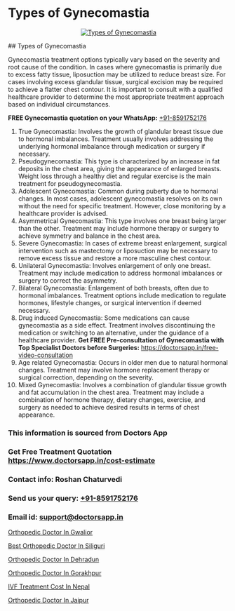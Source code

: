# Types of Gynecomastia

<p align="center">
  <a href="null">
    <img src="null" alt="Types of Gynecomastia">
  </a>
</p>
## Types of Gynecomastia

Gynecomastia treatment options typically vary based on the severity and root cause of the condition. In cases where gynecomastia is primarily due to excess fatty tissue, liposuction may be utilized to reduce breast size. For cases involving excess glandular tissue, surgical excision may be required to achieve a flatter chest contour. It is important to consult with a qualified healthcare provider to determine the most appropriate treatment approach based on individual circumstances.

**FREE Gynecomastia quotation on your WhatsApp:**  [+91-8591752176](https://api.whatsapp.com/send?phone=8591752176)

1) True Gynecomastia: Involves the growth of glandular breast tissue due to hormonal imbalances. Treatment usually involves addressing the underlying hormonal imbalance through medication or surgery if necessary.
2) Pseudogynecomastia: This type is characterized by an increase in fat deposits in the chest area, giving the appearance of enlarged breasts. Weight loss through a healthy diet and regular exercise is the main treatment for pseudogynecomastia.
3) Adolescent Gynecomastia: Common during puberty due to hormonal changes. In most cases, adolescent gynecomastia resolves on its own without the need for specific treatment. However, close monitoring by a healthcare provider is advised.
4) Asymmetrical Gynecomastia: This type involves one breast being larger than the other. Treatment may include hormone therapy or surgery to achieve symmetry and balance in the chest area.
5) Severe Gynecomastia: In cases of extreme breast enlargement, surgical intervention such as mastectomy or liposuction may be necessary to remove excess tissue and restore a more masculine chest contour.
6) Unilateral Gynecomastia: Involves enlargement of only one breast. Treatment may include medication to address hormonal imbalances or surgery to correct the asymmetry.
7) Bilateral Gynecomastia: Enlargement of both breasts, often due to hormonal imbalances. Treatment options include medication to regulate hormones, lifestyle changes, or surgical intervention if deemed necessary.
8) Drug induced Gynecomastia: Some medications can cause gynecomastia as a side effect. Treatment involves discontinuing the medication or switching to an alternative, under the guidance of a healthcare provider.
**Get FREE Pre-consultation of Gynecomastia with Top Specialist Doctors before Surgeries:** https://doctorsapp.in/free-video-consultation
9) Age related Gynecomastia: Occurs in older men due to natural hormonal changes. Treatment may involve hormone replacement therapy or surgical correction, depending on the severity.
10) Mixed Gynecomastia: Involves a combination of glandular tissue growth and fat accumulation in the chest area. Treatment may include a combination of hormone therapy, dietary changes, exercise, and surgery as needed to achieve desired results in terms of chest appearance.

### This information is sourced from Doctors App 
### Get Free Treatment Quotation https://www.doctorsapp.in/cost-estimate
### Contact info: Roshan Chaturvedi 
### Send us your query: [+91-8591752176](https://api.whatsapp.com/send?phone=8591752176) 
### Email id: support@doctorsapp.in

[Orthopedic Doctor In Gwalior](https://www.linkedin.com/pulse/orthopedic-doctor-gwalior-doctorsapp-united-arab-emirates-zgzde?trackingId=p%2BE3RsY%2F959beI1KJZ%2BEvQ%3D%3D&lipi=urn%3Ali%3Apage%3Ad_flagship3_company_admin%3BSXrbBuk4SwWZ8nIcZ2zSvw%3D%3D)

[Best Orthopedic Doctor In Siliguri](https://www.linkedin.com/pulse/best-orthopedic-doctor-siliguri-doctorsapp-khulna-xunte/?lipi=urn%3Ali%3Apage%3Ad_flagship3_publishing_published%3B6s0HL1EnS62Kk1Ppug3b7A%3D%3D)

[Orthopedic Doctor In Dehradun](https://medium.com/@vimalrana22/orthopedic-doctor-in-dehradun-a6c0bcc6ead0)

[Orthopedic Doctor In Gorakhpur](https://medium.com/@vimalrana22/orthopedic-doctor-in-gorakhpur-bec0a4633b30)

[IVF Treatment Cost In Nepal](https://doctors-apps.github.io/doctorsapp/ivf-treatment-cost-in-nepal)

[Orthopedic Doctor In Jaipur](https://doctors-apps.github.io/doctorsapp/orthopedic-doctor-in-jaipur)

